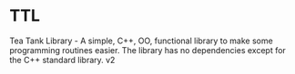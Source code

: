 TTL
===

Tea Tank Library - A simple, C++, OO, functional library to make some programming routines easier. The library has no dependencies except for the C++ standard library.
v2